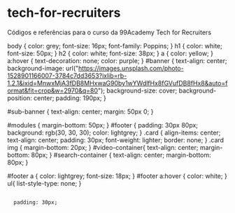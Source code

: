 # tech-for-recruiters
Códigos e referências para o curso da 99Academy Tech for Recruiters


body {
  color: grey;
  font-size: 16px;
  font-family: Poppins;
}
h1 {
  color: white;
  font-size: 50px;
}
h2 {
  color: white;
  font-size: 38px;
}
a {
  color: yellow;
}
a:hover {
  text-decoration: none;
  color: purple;
}
#banner {
  text-align: center;
  background-image: url("https://images.unsplash.com/photo-1528901166007-3784c7dd3653?ixlib=rb-1.2.1&ixid=MnwxMjA3fDB8MHxwaG90by1wYWdlfHx8fGVufDB8fHx8&auto=format&fit=crop&w=2970&q=80");
  background-size: cover;
  background-position: center;
  padding: 190px;
}

#sub-banner {
  text-align: center;
  margin: 50px 0;
}

#modules {
  margin-bottom: 50px;
}
#footer {
  padding: 30px 80px;
  background: rgb(30, 30, 30);
  color: lightgrey;
}
.card {
  align-items: center;
  text-align: center;
  padding: 30px;
  font-weight: lighter;
  border: none;
}
.card img {
  margin-bottom: 20px;
}
#video-container{
  text-align: center;
  margin-bottom: 80px;
}
#search-container {
  text-align: center;
  margin-bottom: 80px;
}

#footer a {
  color: lightgrey;
  font-size: 18px;
}
#footer a:hover {
  color: white;
}
ul{
  list-style-type: none;
}
```

  padding: 30px;
